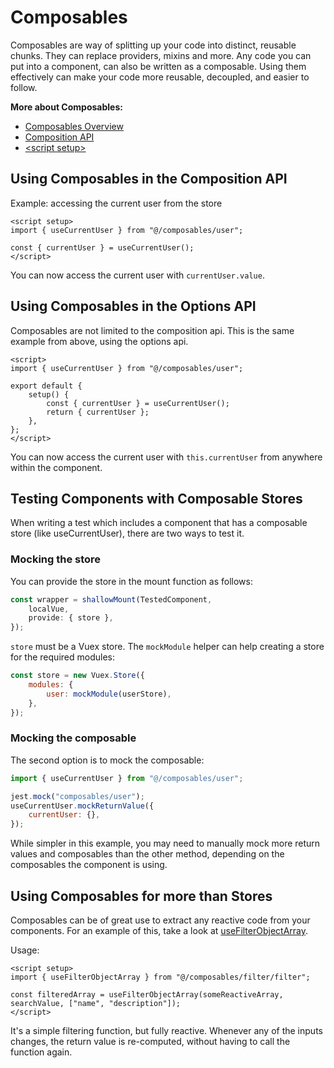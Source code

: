 # Composables

Composables are way of splitting up your code into distinct, reusable chunks.
They can replace providers, mixins and more. Any code you can put into a component, can also be written as a composable.
Using them effectively can make your code more reusable, decoupled, and easier to follow.

**More about Composables:**

-   [Composables Overview](https://vuejs.org/guide/reusability/composables.html)
-   [Composition API](https://vuejs.org/api/composition-api-setup.html)
-   [\<script setup\>](https://vuejs.org/api/sfc-script-setup.html)

## Using Composables in the Composition API

Example: accessing the current user from the store

```vue
<script setup>
import { useCurrentUser } from "@/composables/user";

const { currentUser } = useCurrentUser();
</script>
```

You can now access the current user with `currentUser.value`.

## Using Composables in the Options API

Composables are not limited to the composition api. This is the same example from above, using the options api.

```vue
<script>
import { useCurrentUser } from "@/composables/user";

export default {
    setup() {
        const { currentUser } = useCurrentUser();
        return { currentUser };
    },
};
</script>
```

You can now access the current user with `this.currentUser` from anywhere within the component.

## Testing Components with Composable Stores

When writing a test which includes a component that has a composable store (like useCurrentUser),
there are two ways to test it.

### Mocking the store

You can provide the store in the mount function as follows:

```js
const wrapper = shallowMount(TestedComponent,
    localVue,
    provide: { store },
});
```

`store` must be a Vuex store.
The `mockModule` helper can help creating a store for the required modules:

```js
const store = new Vuex.Store({
    modules: {
        user: mockModule(userStore),
    },
});
```

### Mocking the composable

The second option is to mock the composable:

```js
import { useCurrentUser } from "@/composables/user";

jest.mock("composables/user");
useCurrentUser.mockReturnValue({
    currentUser: {},
});
```

While simpler in this example, you may need to manually mock more return values and composables than the other method, depending on the composables the component is using.

## Using Composables for more than Stores

Composables can be of great use to extract any reactive code from your components. For an example of this, take a look at [useFilterObjectArray](https://github.com/galaxyproject/galaxy/blob/dev/client/src/composables/filter/filter.ts).

Usage:

```vue
<script setup>
import { useFilterObjectArray } from "@/composables/filter/filter";

const filteredArray = useFilterObjectArray(someReactiveArray, searchValue, ["name", "description"]);
</script>
```

It's a simple filtering function, but fully reactive.
Whenever any of the inputs changes, the return value is re-computed, without having to call the function again.
